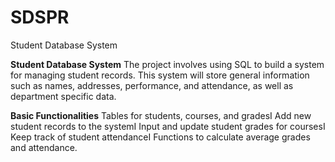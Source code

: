 # SDSPR
Student Database System

**Student Database System**
The project involves using SQL to build a system for managing
student records. This system will store general information
such as names, addresses, performance, and attendance, as
well as department specific data.

**Basic Functionalities**
Tables for students, courses, and gradesI
Add new student records to the systemI
Input and update student grades for coursesI
Keep track of student attendanceI
Functions to calculate average grades and attendance.
